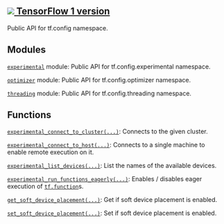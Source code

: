 [ ![](https://tensorflow.google.cn/images/tf_logo_32px.png) TensorFlow 1
version](/versions/r1.15/api_docs/python/tf/compat/v2/config)  
---  
  
Public API for tf.config namespace.

## Modules

[`experimental`](https://tensorflow.google.cn/api_docs/python/tf/compat/v2/config/experimental)
module: Public API for tf.config.experimental namespace.

[`optimizer`](https://tensorflow.google.cn/api_docs/python/tf/compat/v2/config/optimizer)
module: Public API for tf.config.optimizer namespace.

[`threading`](https://tensorflow.google.cn/api_docs/python/tf/compat/v2/config/threading)
module: Public API for tf.config.threading namespace.

## Functions

[`experimental_connect_to_cluster(...)`](https://tensorflow.google.cn/api_docs/python/tf/config/experimental_connect_to_cluster):
Connects to the given cluster.

[`experimental_connect_to_host(...)`](https://tensorflow.google.cn/api_docs/python/tf/config/experimental_connect_to_host):
Connects to a single machine to enable remote execution on it.

[`experimental_list_devices(...)`](https://tensorflow.google.cn/api_docs/python/tf/config/experimental_list_devices):
List the names of the available devices.

[`experimental_run_functions_eagerly(...)`](https://tensorflow.google.cn/api_docs/python/tf/config/experimental_run_functions_eagerly):
Enables / disables eager execution of
[`tf.function`](https://tensorflow.google.cn/api_docs/python/tf/function)s.

[`get_soft_device_placement(...)`](https://tensorflow.google.cn/api_docs/python/tf/config/get_soft_device_placement):
Get if soft device placement is enabled.

[`set_soft_device_placement(...)`](https://tensorflow.google.cn/api_docs/python/tf/config/set_soft_device_placement):
Set if soft device placement is enabled.

